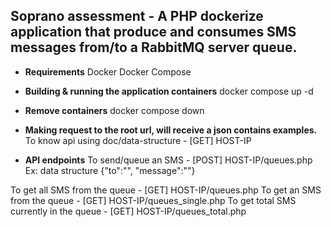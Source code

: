 ## Soprano assessment - A PHP dockerize application that produce and consumes SMS messages from/to a RabbitMQ server queue.

- **Requirements**
Docker
Docker Compose

- **Building & running the application containers**
docker compose up -d

- **Remove containers**
docker compose down

- **Making request to the root url, will receive a json contains examples.**
To know api using doc/data-structure - [GET] HOST-IP

- **API endpoints**
To send/queue an SMS - [POST] HOST-IP/queues.php
Ex: data structure {"to":"", "message":""}

To get all SMS from the queue - [GET] HOST-IP/queues.php
To get an SMS from the queue -  [GET] HOST-IP/queues_single.php
To  get total SMS currently in the queue -  [GET] HOST-IP/queues_total.php